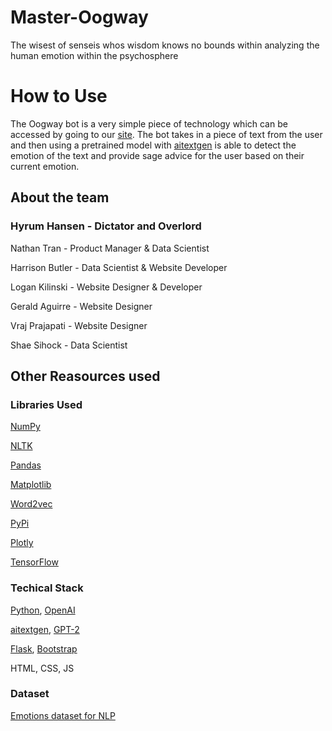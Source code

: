 # Master-Oogway
The wisest of senseis whos wisdom knows no bounds within analyzing the human emotion within the psychosphere


# How to Use
The Oogway bot is a very simple piece of technology which can be accessed by going to our [site](https://cocalc19.ai-camp.dev/06032c1d-d4db-48d7-a50a-4df202337c6d/port/11420/index.html). 
The bot takes in a piece of text from the user and then using a pretrained model with [aitextgen](https://docs.aitextgen.io/) is able to detect the emotion of the text and provide sage advice for the user based on their current emotion. 


## About the team
### Hyrum Hansen - Dictator and Overlord

Nathan Tran - Product Manager & Data Scientist

Harrison Butler - Data Scientist & Website Developer

Logan Kilinski - Website Designer & Developer

Gerald Aguirre - Website Designer

Vraj Prajapati - Website Designer

Shae Sihock - Data Scientist



## Other Reasources used


### Libraries Used
[NumPy](https://numpy.org/)

[NLTK](https://www.nltk.org/)

[Pandas](https://pandas.pydata.org/)

[Matplotlib](https://matplotlib.org/)

[Word2vec](https://radimrehurek.com/gensim/models/word2vec.html)

[PyPi](https://pypi.org/)

[Plotly](https://plotly.com/python/)

[TensorFlow](tensorflow)

### Techical Stack
[Python](https://www.python.org/), [OpenAI](https://openai.com/api/)

[aitextgen](https://docs.aitextgen.io/), [GPT-2](https://github.com/openai/gpt-2)

[Flask](https://flask.palletsprojects.com/en/2.1.x/), [Bootstrap](https://getbootstrap.com/)

HTML, CSS, JS



### Dataset
[Emotions dataset for NLP](https://www.kaggle.com/datasets/praveengovi/emotions-dataset-for-nlp)







